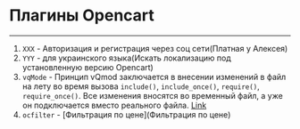 # Плагины Opencart

---

1. `XXX` - Авторизация и регистрация через соц сети(Платная у Алексея)
2. `YYY` - для украинского языка(Искать локализацию под установленную версию Opencart)
3. `vqMode` - Принцип vQmod заключается в внесении изменений в файл на лету во время вызова `include()`, `include_once()`, `require()`, `require_once()`. Все изменения вносятся во временный файл, а уже он подключается вместо реального файла. [Link](http://cartopen.ru/vqmod-dlya-ocstore-opencart/)
4. `ocfilter` - [Фильтрация по цене](Фильтрация по цене)
